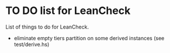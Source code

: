 TO DO list for LeanCheck
========================

List of things to do for LeanCheck.

* eliminate empty tiers partition on some derived instances
  (see test/derive.hs)
